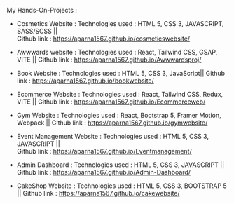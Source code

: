 My Hands-On-Projects :

* Cosmetics Website :  Technologies used : HTML 5, CSS 3, JAVASCRIPT, SASS/SCSS ||  
 Github link : https://aparna1567.github.io/cosmeticswebsite/

* Awwwards website  :  Technologies used : React, Tailwind CSS, GSAP, VITE ||
 Github link : https://aparna1567.github.io/Awwwardsproj/
                                   
* Book Website      :  Technologies used : HTML 5, CSS 3, JavaScript||
 Github link : https://aparna1567.github.io/bookwebsite/

* Ecommerce Website :  Technologies used : React, Tailwind CSS, Redux, VITE ||
 Github link : https://aparna1567.github.io/Ecommerceweb/
                                   
* Gym Website       :  Technologies used : React, Bootstrap 5, Framer Motion, Webpack ||
 Github link : https://aparna1567.github.io/gymwebsite/

* Event Management Website :  Technologies used : HTML 5, CSS 3, JAVASCRIPT ||  
 Github link : https://aparna1567.github.io/Eventmanagement/

* Admin Dashboard   :  Technologies used : HTML 5, CSS 3, JAVASCRIPT  ||
 Github link : https://aparna1567.github.io/Admin-Dashboard/ 
                         
* CakeShop Website  :  Technologies used : HTML 5, CSS 3, BOOTSTRAP 5 ||
 Github link : https://aparna1567.github.io/cakewebsite/
                        


                           

                           
